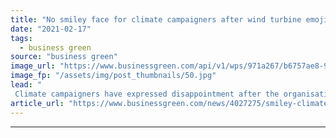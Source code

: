 ```yaml
---
title: "No smiley face for climate campaigners after wind turbine emoji bid is refused"
date: "2021-02-17"
tags: 
  - business green
source: "business green"
image_url: "https://www.businessgreen.com/api/v1/wps/971a267/b6757ae8-9c87-4a31-8001-494d724f1fdc/7/380352233-8e6defb044-c-185x114.jpg"
image_fp: "/assets/img/post_thumbnails/50.jpg"
lead: "
 Climate campaigners have expressed disappointment after the organisation responsible for emojis refused a request to add a wind turbine icon to its lexicon of symbols ..."
article_url: "https://www.businessgreen.com/news/4027275/smiley-climate-campaigners-wind-turbine-emoji-bid-refused"
---
```


---

